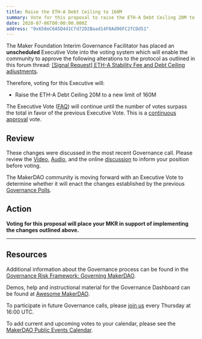 ```yaml
---
title: Raise the ETH-A Debt Ceiling to 160M
summary: Vote for this proposal to raise the ETH-A Debt Ceiling 20M to a new limit of 160M
date: 2020-07-06T00:00:00.000Z
address: "0x658eC6A5D4d1Cfd72D2Baad14F8Ad96FC2fCDd51"
---
```

The Maker Foundation Interim Governance Facilitator has placed an **unscheduled** Executive Vote into the voting system which will enable the community to approve the following alterations to the protocol as outlined in this forum thread: [[Signal Request] ETH-A Stability Fee and Debt Ceiling adjustments](https://forum.makerdao.com/t/3059). 

Therefore, voting for this Executive will:

- Raise the ETH-A Debt Ceiling 20M to a new limit of 160M

The Executive Vote ([FAQ](https://community-development.makerdao.com/makerdao-mcd-faqs/faqs#governance)) will continue until the number of votes surpass the total in favor of the previous Executive Vote. This is a [continuous approval](https://community-development.makerdao.com/makerdao-mcd-faqs/faqs/governance#what-is-continuous-approval-voting) vote.

## Review

These changes were discussed in the most recent Governance call. Please review the [Video](https://www.youtube.com/playlist?list=PLLzkWCj8ywWNq5-90-Id6VPSsrk4OWVan), [Audio](https://soundcloud.com/makerdao/sets/governance-calls), and the online [discussion](https://forum.makerdao.com/c/governance) to inform your position before voting.

The MakerDAO community is moving forward with an Executive Vote to determine whether it will enact the changes established by the previous [Governance Polls](https://vote.makerdao.com/polling).

## Action

**Voting for this proposal will place your MKR in support of implementing the changes outlined above.**

---

## Resources

Additional information about the Governance process can be found in the [Governance Risk Framework: Governing MakerDAO](https://community-development.makerdao.com/governance/governance-risk-framework).

Demos, help and instructional material for the Governance Dashboard can be found at [Awesome MakerDAO](https://awesome.makerdao.com/#voting).

To participate in future Governance calls, please [join us](https://community-development.makerdao.com/governance/governance-and-risk-meetings) every Thursday at 16:00 UTC.

To add current and upcoming votes to your calendar, please see the [MakerDAO Public Events Calendar](https://calendar.google.com/calendar/embed?src=makerdao.com_3efhm2ghipksegl009ktniomdk%40group.calendar.google.com&amp;ctz=America%2FLos_Angeles).